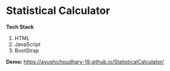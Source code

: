 # Statistical Calculator
<b>Tech Stack </b>
1. HTML
2. JavaScript
3. BootStrap

<b>Demo: </b> https://ayushichoudhary-19.github.io/StatisticalCalculator/
